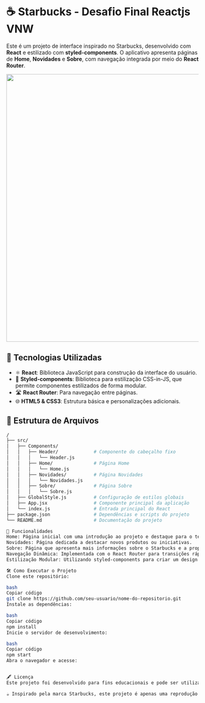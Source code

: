 # ☕ Starbucks - Desafio Final Reactjs VNW

Este é um projeto de interface inspirado no Starbucks, desenvolvido com **React** e estilizado com **styled-components**. O aplicativo apresenta páginas de **Home**, **Novidades** e **Sobre**, com navegação integrada por meio do **React Router**.

<p align="center">
    <img src="https://github.com/user-attachments/assets/5d74f6fa-b22c-456e-a786-6b223c2fdf35" width="700">
</p>

## 🚀 Tecnologias Utilizadas

- ⚛️ **React**: Biblioteca JavaScript para construção da interface do usuário.
- 🎨 **Styled-components**: Biblioteca para estilização CSS-in-JS, que permite componentes estilizados de forma modular.
- 🛣️ **React Router**: Para navegação entre páginas.
- 🌐 **HTML5 & CSS3**: Estrutura básica e personalizações adicionais.

## 📁 Estrutura de Arquivos

```bash
/
├── src/
│   ├── Components/
│   │   ├── Header/             # Componente do cabeçalho fixo
│   │   │   └── Header.js
│   │   ├── Home/               # Página Home
│   │   │   └── Home.js
│   │   ├── Novidades/          # Página Novidades
│   │   │   └── Novidades.js
│   │   ├── Sobre/              # Página Sobre
│   │   │   └── Sobre.js
│   ├── GlobalStyle.js          # Configuração de estilos globais
│   ├── App.jsx                 # Componente principal da aplicação
│   └── index.js                # Entrada principal do React
├── package.json                # Dependências e scripts do projeto
└── README.md                   # Documentação do projeto

💄 Funcionalidades
Home: Página inicial com uma introdução ao projeto e destaque para o tema Starbucks.
Novidades: Página dedicada a destacar novos produtos ou iniciativas.
Sobre: Página que apresenta mais informações sobre o Starbucks e a proposta do projeto.
Navegação Dinâmica: Implementada com o React Router para transições rápidas entre páginas.
Estilização Modular: Utilizando styled-components para criar um design moderno e escalável.

🛠️ Como Executar o Projeto
Clone este repositório:

bash
Copiar código
git clone https://github.com/seu-usuario/nome-do-repositorio.git
Instale as dependências:

bash
Copiar código
npm install
Inicie o servidor de desenvolvimento:

bash
Copiar código
npm start
Abra o navegador e acesse:


🖋️ Licença
Este projeto foi desenvolvido para fins educacionais e pode ser utilizado como base para estudos ou melhorias.

☕ Inspirado pela marca Starbucks, este projeto é apenas uma reprodução para aprendizado e não tem vínculo com a empresa oficial.

